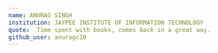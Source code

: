 ```yaml
---
name: ANURAG SINGH 
institution: JAYPEE INSTITUTE OF INFORMATION TECHNOLOGY 
quote:  Time spent with books, comes back in a great way.
github_user: anuragc10
---
```

